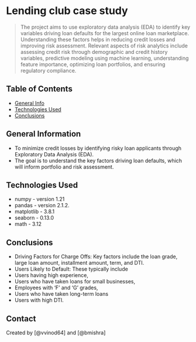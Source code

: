 # Lending club case study
> The project aims to use exploratory data analysis (EDA) to identify key variables driving loan defaults for the largest online loan marketplace. Understanding these factors helps in reducing credit losses and improving risk assessment. Relevant aspects of risk analytics include assessing credit risk through demographic and credit history variables, predictive modeling using machine learning, understanding feature importance, optimizing loan portfolios, and ensuring regulatory compliance.


## Table of Contents
* [General Info](#general-information)
* [Technologies Used](#technologies-used)
* [Conclusions](#conclusions)


<!-- You can include any other section that is pertinent to your problem -->

## General Information
- To minimize credit losses by identifying risky loan applicants through Exploratory Data Analysis (EDA).
- The goal is to understand the key factors driving loan defaults, which will inform portfolio and risk assessment.


<!-- You don't have to answer all the questions - just the ones relevant to your project. -->



## Technologies Used
- numpy - version 1.21
- pandas - version 2.1.2.
- matplotlib - 3.8.1
- seaborn - 0.13.0
- math - 3.12

<!-- As the libraries versions keep on changing, it is recommended to mention the version of library used in this project -->


## Conclusions
- Driving Factors for Charge Offs: Key factors include the loan grade, large loan amount, installment amount, term, and DTI.
- Users Likely to Default: These typically include 
- Users having high experience, 
- Users who have taken loans for small businesses, 
- Employees with ‘F’ and ‘G’ grades, 
- Users who have taken long-term loans
- Users with high DTI.

<!-- You don't have to answer all the questions - just the ones relevant to your project. -->

## Contact
Created by [@vvinod64] and [@bmishra]

